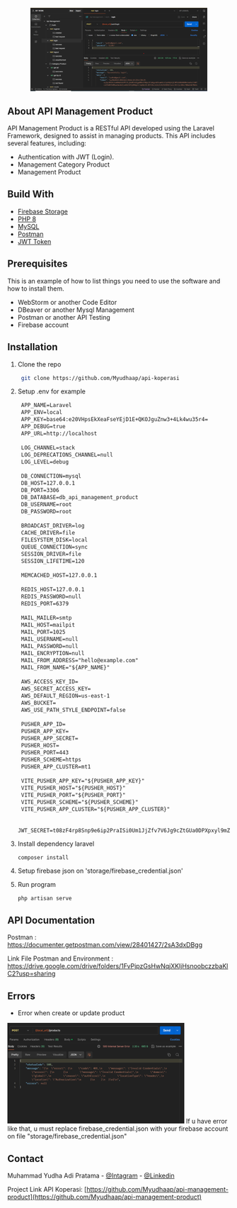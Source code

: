 <p align="center">
    <a href="https://github.com/Myudhaap/api-management-product" target="_blank">
        <img src="resources\assets\home.png" width="400" alt="Laravel Logo">
    </a>
</p>

## About API Management Product

API Management Product is a RESTful API developed using the Laravel Framework, designed to assist in managing products. This API includes several features, including:

- Authentication with JWT (Login).
- Management Category Product
- Management Product

## Build With
- [Firebase Storage](https://firebase.google.com/?hl=id)
- [PHP 8](https://www.php.net/releases/8.0/en.php)
- [MySQL](https://www.mysql.com/)
- [Postman](https://www.postman.com/)
- [JWT Token](https://jwt.io/)

## Prerequisites

This is an example of how to list things you need to use the software and how to install them.

- WebStorm or another Code Editor
- DBeaver or another Mysql Management
- Postman or another API Testing
- Firebase account

## Installation
1. Clone the repo
   ```sh
    git clone https://github.com/Myudhaap/api-koperasi
   ```
2. Setup .env for example

   ```properties
    APP_NAME=Laravel
    APP_ENV=local
    APP_KEY=base64:e20VHpsEkXeaFseYEjD1E+QKOJguZnw3+4Lk4wu35r4=
    APP_DEBUG=true
    APP_URL=http://localhost

    LOG_CHANNEL=stack
    LOG_DEPRECATIONS_CHANNEL=null
    LOG_LEVEL=debug

    DB_CONNECTION=mysql
    DB_HOST=127.0.0.1
    DB_PORT=3306
    DB_DATABASE=db_api_management_product
    DB_USERNAME=root
    DB_PASSWORD=root
    
    BROADCAST_DRIVER=log
    CACHE_DRIVER=file
    FILESYSTEM_DISK=local
    QUEUE_CONNECTION=sync
    SESSION_DRIVER=file
    SESSION_LIFETIME=120
    
    MEMCACHED_HOST=127.0.0.1
    
    REDIS_HOST=127.0.0.1
    REDIS_PASSWORD=null
    REDIS_PORT=6379
    
    MAIL_MAILER=smtp
    MAIL_HOST=mailpit
    MAIL_PORT=1025
    MAIL_USERNAME=null
    MAIL_PASSWORD=null
    MAIL_ENCRYPTION=null
    MAIL_FROM_ADDRESS="hello@example.com"
    MAIL_FROM_NAME="${APP_NAME}"
    
    AWS_ACCESS_KEY_ID=
    AWS_SECRET_ACCESS_KEY=
    AWS_DEFAULT_REGION=us-east-1
    AWS_BUCKET=
    AWS_USE_PATH_STYLE_ENDPOINT=false
    
    PUSHER_APP_ID=
    PUSHER_APP_KEY=
    PUSHER_APP_SECRET=
    PUSHER_HOST=
    PUSHER_PORT=443
    PUSHER_SCHEME=https
    PUSHER_APP_CLUSTER=mt1
    
    VITE_PUSHER_APP_KEY="${PUSHER_APP_KEY}"
    VITE_PUSHER_HOST="${PUSHER_HOST}"
    VITE_PUSHER_PORT="${PUSHER_PORT}"
    VITE_PUSHER_SCHEME="${PUSHER_SCHEME}"
    VITE_PUSHER_APP_CLUSTER="${PUSHER_APP_CLUSTER}"
    
    JWT_SECRET=t08zF4rp8Snp9e6ip2PraISi0Um1JjZfv7V6Jg9cZtGUa0DPXpxyl9mZYU0PwWGa
   ```
3. Install dependency laravel
    ```properties
    composer install
    ```

4. Setup firebase json on 'storage/firebase_credential.json'


5. Run program
    ```properties
    php artisan serve
    ```

## API Documentation

Postman : https://documenter.getpostman.com/view/28401427/2sA3dxDBgg

Link File Postman and Environment : https://drive.google.com/drive/folders/1FvPjpzGsHwNqjXKljHsnoobczzbaKlC2?usp=sharing

## Errors 
- Error when create or update product
<img src="resources\assets\error-product-firebase.png" width="400" alt="Laravel Logo">
 If u have error like that, u must replace firebase_credential.json with your firebase account on file "storage/firebase_credential.json"


## Contact

Muhammad Yudha Adi Pratama -
[@Intagram](https://instagram.com/myudha_ap) -
[@Linkedin](https://www.linkedin.com/in/muhammad-yudha-adi-pratama-116433177/)


Project Link API Koperasi: [https://github.com/Myudhaap/api-management-product](https://github.com/Myudhaap/api-management-product)
